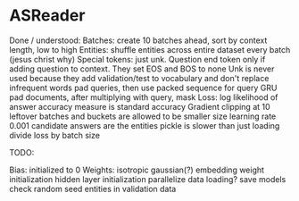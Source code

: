 # ASReader

Done / understood:
Batches: create 10 batches ahead, sort by context length, low to high
Entities: shuffle entities across entire dataset every batch (jesus christ why)
Special tokens: just unk. Question end token only if adding question to context. They set EOS and BOS to none
Unk is never used because they add validation/test to vocabulary and don't replace infrequent words
pad queries, then use packed sequence for query GRU
pad documents, after multiplying with query, mask
Loss: log likelihood of answer
accuracy measure is standard accuracy
Gradient clipping at 10
leftover batches and buckets are allowed to be smaller size
learning rate 0.001
candidate answers are the entities
pickle is slower than just loading
divide loss by batch size


TODO:

Bias: initialized to 0
Weights: isotropic gaussian(?)
embedding weight initialization
hidden layer initialization
parallelize data loading?
save models
check random seed
entities in validation data


